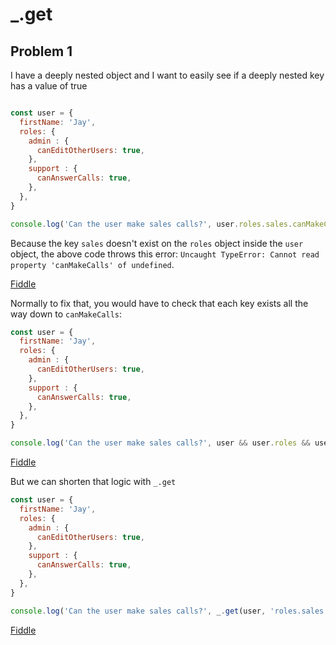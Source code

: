 # _.get

## Problem 1

I have a deeply nested object and I want to easily see if a deeply nested key has a value of true

```javascript

const user = {
  firstName: 'Jay',
  roles: {
    admin : {
      canEditOtherUsers: true,
    },
    support : {
      canAnswerCalls: true,
    },
  },
}

console.log('Can the user make sales calls?', user.roles.sales.canMakeCalls);

```

Because the key `sales` doesn't exist on the `roles` object inside the `user` object, the above code throws this error: `Uncaught TypeError: Cannot read property 'canMakeCalls' of undefined`.


[Fiddle](https://jsfiddle.net/5dvnjLfv/)

Normally to fix that, you would have to check that each key exists all the way down to `canMakeCalls`:

```javascript
const user = {
  firstName: 'Jay',
  roles: {
    admin : {
      canEditOtherUsers: true,
    },
    support : {
      canAnswerCalls: true,
    },
  },
}

console.log('Can the user make sales calls?', user && user.roles && user.roles.sales && user.roles.sales.canMakeCalls);

```

[Fiddle](https://jsfiddle.net/otzg8Lrv/)

But we can shorten that logic with `_.get`

```javascript
const user = {
  firstName: 'Jay',
  roles: {
    admin : {
      canEditOtherUsers: true,
    },
    support : {
      canAnswerCalls: true,
    },
  },
}

console.log('Can the user make sales calls?', _.get(user, 'roles.sales.canMakeCalls'));

```

[Fiddle](https://jsfiddle.net/494Lxsef/)
